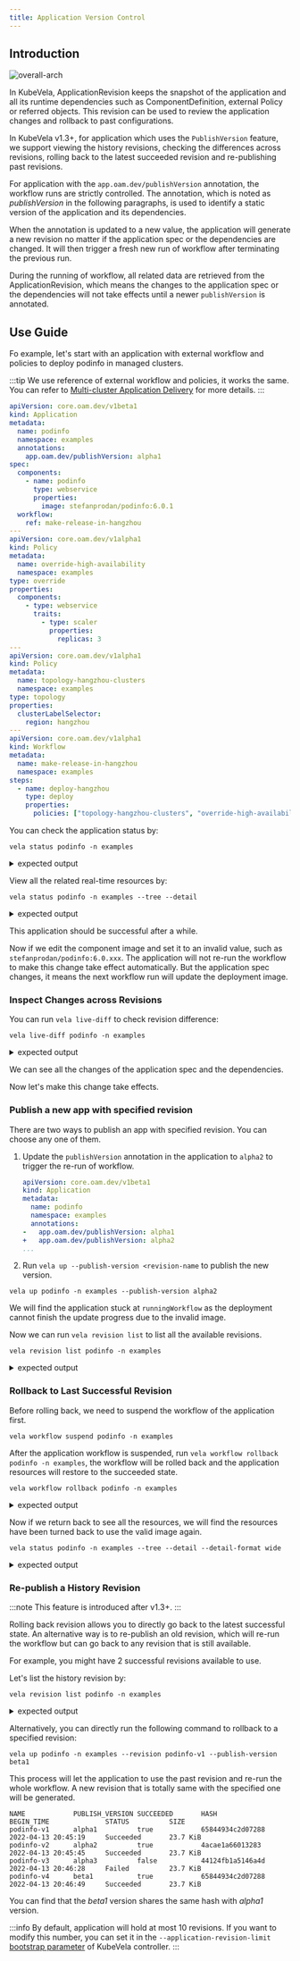 ```yaml
---
title: Application Version Control
---
```


## Introduction

![overall-arch](../resources/application-revision-arch.jpg)

In KubeVela, ApplicationRevision keeps the snapshot of the application and all its runtime dependencies such as ComponentDefinition, external Policy or referred objects.
This revision can be used to review the application changes and rollback to past configurations.

In KubeVela v1.3+, for application which uses the `PublishVersion` feature, we support viewing the history revisions, checking the differences across revisions, rolling back to the latest succeeded revision and re-publishing past revisions.

For application with the `app.oam.dev/publishVersion` annotation, the workflow runs are strictly controlled.
The annotation, which is noted as *publishVersion* in the following paragraphs, is used to identify a static version of the application and its dependencies.

When the annotation is updated to a new value, the application will generate a new revision no matter if the application spec or the dependencies are changed. 
It will then trigger a fresh new run of workflow after terminating the previous run.

During the running of workflow, all related data are retrieved from the ApplicationRevision, which means the changes to the application spec or the dependencies will not take effects until a newer `publishVersion` is annotated.

## Use Guide

Fo example, let's start with an application with external workflow and policies to deploy podinfo in managed clusters.

:::tip
We use reference of external workflow and policies, it works the same. You can refer to [Multi-cluster Application Delivery](../case-studies/multi-cluster) for more details.
:::

```yaml
apiVersion: core.oam.dev/v1beta1
kind: Application
metadata:
  name: podinfo
  namespace: examples
  annotations:
    app.oam.dev/publishVersion: alpha1
spec:
  components:
    - name: podinfo
      type: webservice
      properties:
        image: stefanprodan/podinfo:6.0.1
  workflow:
    ref: make-release-in-hangzhou
---
apiVersion: core.oam.dev/v1alpha1
kind: Policy
metadata:
  name: override-high-availability
  namespace: examples
type: override
properties:
  components:
    - type: webservice
      traits:
        - type: scaler
          properties:
            replicas: 3
---
apiVersion: core.oam.dev/v1alpha1
kind: Policy
metadata:
  name: topology-hangzhou-clusters
  namespace: examples
type: topology
properties:
  clusterLabelSelector:
    region: hangzhou
---
apiVersion: core.oam.dev/v1alpha1
kind: Workflow
metadata:
  name: make-release-in-hangzhou
  namespace: examples
steps:
  - name: deploy-hangzhou
    type: deploy
    properties:
      policies: ["topology-hangzhou-clusters", "override-high-availability"]
```

You can check the application status by:

```shell
vela status podinfo -n examples
```

<details>
<summary>expected output</summary>

```
About:

  Name:         podinfo                      
  Namespace:    examples                     
  Created at:   2022-04-13 19:32:02 +0800 CST
  Status:       runningWorkflow              

Workflow:

  mode: DAG
  finished: false
  Suspend: false
  Terminated: false
  Steps
  - id:auqaxnbix2
    name:deploy-hangzhou
    type:deploy
    phase:running 
    message:wait healthy

Services:

  - Name: podinfo  
    Cluster: velad-003  Namespace: examples
    Type: webservice
    Unhealthy Ready:0/3
    Traits:
      ✅ scaler
  - Name: podinfo  
    Cluster: velad-002  Namespace: examples
    Type: webservice
    Unhealthy Ready:0/3
    Traits:
      ✅ scaler
```
</details>

View all the related real-time resources by:

```
vela status podinfo -n examples --tree --detail
```

<details>
<summary>expected output</summary>

```
CLUSTER       NAMESPACE     RESOURCE           STATUS    APPLY_TIME          DETAIL
hangzhou1 ─── examples  ─── Deployment/podinfo updated   2022-04-13 19:32:03 Ready: 3/3  Up-to-date: 3  Available: 3  Age: 4m16s
hangzhou2 ─── examples  ─── Deployment/podinfo updated   2022-04-13 19:32:03 Ready: 3/3  Up-to-date: 3  Available: 3  Age: 4m16s
```
</details>

This application should be successful after a while. 

Now if we edit the component image and set it to an invalid value, such as `stefanprodan/podinfo:6.0.xxx`. 
The application will not re-run the workflow to make this change take effect automatically.
But the application spec changes, it means the next workflow run will update the deployment image.

### Inspect Changes across Revisions

You can run `vela live-diff` to check revision difference:

```
vela live-diff podinfo -n examples
```

<details>
<summary>expected output</summary>

```yaml
* Application (podinfo) has been modified(*)
  apiVersion: core.oam.dev/v1beta1
  kind: Application
  metadata:
    annotations:
      app.oam.dev/publishVersion: alpha1
    name: podinfo
    namespace: examples
  spec:
    components:
    - name: podinfo
      properties:
-       image: stefanprodan/podinfo:6.0.1
+       image: stefanprodan/podinfo:6.0.xxx
      type: webservice
    workflow:
      ref: make-release-in-hangzhou
  status: {}
  
* External Policy (topology-hangzhou-clusters) has no change
* External Policy (override-high-availability) has no change
* External Workflow (make-release-in-hangzhou) has no change
```
</details>

We can see all the changes of the application spec and the dependencies. 

Now let's make this change take effects. 

### Publish a new app with specified revision

There are two ways to publish an app with specified revision. You can choose any one of them.

1. Update the `publishVersion` annotation in the application to `alpha2` to trigger the re-run of workflow.
    ```yaml
    apiVersion: core.oam.dev/v1beta1
    kind: Application
    metadata:
      name: podinfo
      namespace: examples
      annotations:
    -   app.oam.dev/publishVersion: alpha1
    +   app.oam.dev/publishVersion: alpha2
    ...
    ```
2. Run `vela up --publish-version <revision-name` to publish the new version.
  ```
  vela up podinfo -n examples --publish-version alpha2
  ```

We will find the application stuck at `runningWorkflow` as the deployment cannot finish the update progress due to the invalid image.

Now we can run `vela revision list` to list all the available revisions.

```
vela revision list podinfo -n examples
```

<details>
<summary>expected output</summary>

```bash
NAME            PUBLISH_VERSION SUCCEEDED       HASH                    BEGIN_TIME              STATUS          SIZE    
podinfo-v1      alpha1          true            65844934c2d07288        2022-04-13 19:32:02     Succeeded       23.7 KiB
podinfo-v2      alpha2          false           44124fb1a5146a4d        2022-04-13 19:46:50     Executing       23.7 KiB
```

</details>

### Rollback to Last Successful Revision

Before rolling back, we need to suspend the workflow of the application first.

```
vela workflow suspend podinfo -n examples
``` 

After the application workflow is suspended, run `vela workflow rollback podinfo -n examples`, the workflow will be rolled back and the application resources will restore to the succeeded state.

```
vela workflow rollback podinfo -n examples
```

<details>
<summary>expected output</summary>

```shell
Find succeeded application revision podinfo-v1 (PublishVersion: alpha1) to rollback.
Application spec rollback successfully.
Application status rollback successfully.
Application rollback completed.
Application outdated revision cleaned up.
```
</details>

Now if we return back to see all the resources, we will find the resources have been turned back to use the valid image again.

```shell
vela status podinfo -n examples --tree --detail --detail-format wide
```

<details>
<summary>expected output</summary>

```
CLUSTER       NAMESPACE     RESOURCE           STATUS    APPLY_TIME          DETAIL
hangzhou1 ─── examples  ─── Deployment/podinfo updated   2022-04-13 19:32:03 Ready: 3/3  Up-to-date: 3  Available: 3  Age: 17m  Containers: podinfo  Images: stefanprodan/podinfo:6.0.1  Selector: app.oam.dev/component=podinfo
hangzhou2 ─── examples  ─── Deployment/podinfo updated   2022-04-13 19:32:03 Ready: 3/3  Up-to-date: 3  Available: 3  Age: 17m  Containers: podinfo  Images: stefanprodan/podinfo:6.0.1  Selector: app.oam.dev/component=podinfo
```
</details>

### Re-publish a History Revision

:::note
This feature is introduced after v1.3+.
:::

Rolling back revision allows you to directly go back to the latest successful state. An alternative way is to re-publish an old revision, which will re-run the workflow but can go back to any revision that is still available. 

For example, you might have 2 successful revisions available to use.

Let's list the history revision by:

```shell
vela revision list podinfo -n examples
```

<details>
<summary>expected output</summary>

```shell
NAME            PUBLISH_VERSION SUCCEEDED       HASH                    BEGIN_TIME              STATUS          SIZE
podinfo-v1      alpha1          true            65844934c2d07288        2022-04-13 20:45:19     Succeeded       23.7 KiB
podinfo-v2      alpha2          true            4acae1a66013283         2022-04-13 20:45:45     Succeeded       23.7 KiB
podinfo-v3      alpha3          false           44124fb1a5146a4d        2022-04-13 20:46:28     Executing       23.7 KiB
```

</details>

Alternatively, you can directly run the following command to rollback to a specified revision:

```
vela up podinfo -n examples --revision podinfo-v1 --publish-version beta1
```

This process will let the application to use the past revision and re-run the whole workflow. A new revision that is totally same with the specified one will be generated.

```shell
NAME            PUBLISH_VERSION SUCCEEDED       HASH                    BEGIN_TIME              STATUS          SIZE
podinfo-v1      alpha1          true            65844934c2d07288        2022-04-13 20:45:19     Succeeded       23.7 KiB
podinfo-v2      alpha2          true            4acae1a66013283         2022-04-13 20:45:45     Succeeded       23.7 KiB
podinfo-v3      alpha3          false           44124fb1a5146a4d        2022-04-13 20:46:28     Failed          23.7 KiB
podinfo-v4      beta1           true            65844934c2d07288        2022-04-13 20:46:49     Succeeded       23.7 KiB
```

You can find that the *beta1* version shares the same hash with *alpha1* version.

:::info
By default, application will hold at most 10 revisions. If you want to modify this number, you can set it in the `--application-revision-limit` [bootstrap parameter](../platform-engineers/system-operation/bootstrap-parameters) of KubeVela controller.
:::